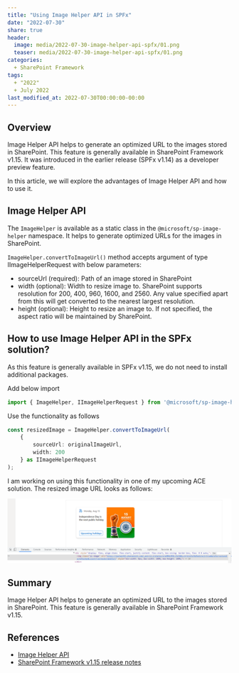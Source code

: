 ```yaml
---
title: "Using Image Helper API in SPFx"
date: "2022-07-30"
share: true
header:
  image: media/2022-07-30-image-helper-api-spfx/01.png
  teaser: media/2022-07-30-image-helper-api-spfx/01.png
categories:
  + SharePoint Framework
tags:
  + "2022"
  + July 2022
last_modified_at: 2022-07-30T00:00:00-00:00
---
```


## Overview

Image Helper API helps to generate an optimized URL to the images stored in SharePoint. This feature is generally available in SharePoint Framework v1.15. It was introduced in the earlier release (SPFx v1.14) as a developer preview feature.

In this article, we will explore the advantages of Image Helper API and how to use it.

## Image Helper API

The `ImageHelper` is available as a static class in the `@microsoft/sp-image-helper` namespace. It helps to generate optimized URLs for the images in SharePoint.

`ImageHelper.convertToImageUrl()` method accepts argument of type IImageHelperRequest with below parameters:

* sourceUrl (required): Path of an image stored in SharePoint
* width (optional): Width to resize image to. SharePoint supports resolution for 200, 400, 960, 1600, and 2560. Any value specified apart from this will get converted to the nearest largest resolution.
* height (optional): Height to resize an image to. If not specified, the aspect ratio will be maintained by SharePoint.

## How to use Image Helper API in the SPFx solution?

As this feature is generally available in SPFx v1.15, we do not need to install additional packages.

Add below import

```typescript
import { ImageHelper, IImageHelperRequest } from '@microsoft/sp-image-helper';
```

Use the functionality as follows

```typescript
const resizedImage = ImageHelper.convertToImageUrl(
    {
        sourceUrl: originalImageUrl,
        width: 200
    } as IImageHelperRequest
);
```

I am working on using this functionality in one of my upcoming ACE solution. The resized image URL looks as follows:

![](/media/2022-07-30-image-helper-api-spfx/01.png)

## Summary

Image Helper API helps to generate an optimized URL to the images stored in SharePoint. This feature is generally available in SharePoint Framework v1.15.

## References

- [Image Helper API](https://docs.microsoft.com/en-us/sharepoint/dev/spfx/image-helper-api?WT.mc_id=M365-MVP-5003693)
- [SharePoint Framework v1.15 release notes](https://docs.microsoft.com/en-us/sharepoint/dev/spfx/release-1.15?WT.mc_id=M365-MVP-5003693)
